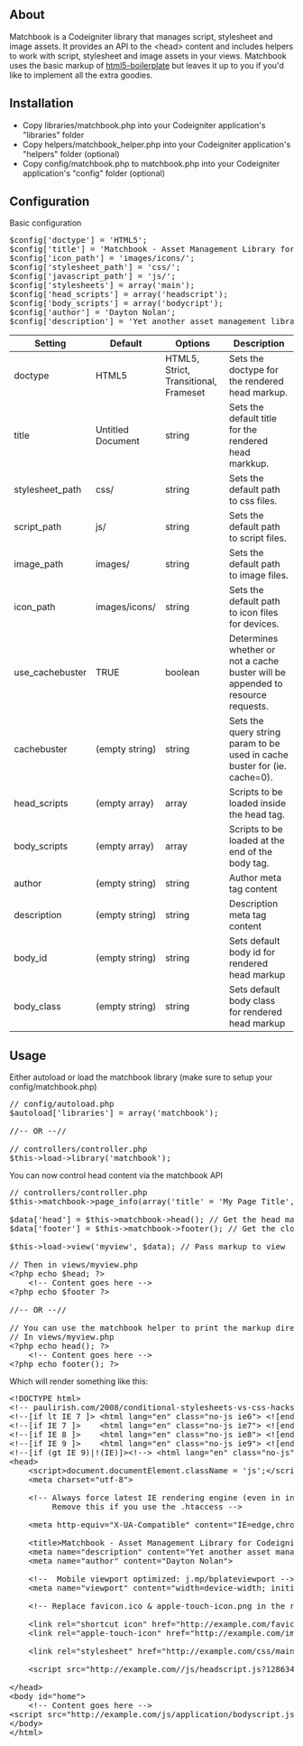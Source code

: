 ## About
Matchbook is a Codeigniter library that manages script, stylesheet and image assets. It provides an API to the &lt;head&gt; content and includes helpers to work with script, stylesheet and image assets in your views. Matchbook uses the basic markup of [html5-boilerplate](http://html5boilerplate.com/) but leaves it up to you if you'd like to implement all the extra goodies.

## Installation
* Copy libraries/matchbook.php into your Codeigniter application's "libraries" folder
* Copy helpers/matchbook_helper.php into your Codeigniter application's "helpers" folder (optional)
* Copy config/matchbook.php to matchbook.php into your Codeigniter application's "config" folder (optional)

## Configuration
Basic configuration
<pre name="code" class="php">
$config['doctype'] = 'HTML5';
$config['title'] = 'Matchbook - Asset Management Library for Codeigniter';
$config['icon_path'] = 'images/icons/';
$config['stylesheet_path'] = 'css/';
$config['javascript_path'] = 'js/';
$config['stylesheets'] = array('main');
$config['head_scripts'] = array('headscript');
$config['body_scripts'] = array('bodycript');
$config['author'] = 'Dayton Nolan';
$config['description'] = 'Yet another asset management library for Codeigniter';
</pre>

<table border="0" cellspacing="0" cellpadding="0">
	<thead>
		<tr>
			<th>Setting</th>
			<th>Default</th>
			<th>Options</th>
			<th>Description</th>
		</tr>
	</thead>
	<tbody>
		<tr>
			<td>doctype</td>
			<td>HTML5</td>
			<td>HTML5, Strict, Transitional, Frameset</td>
			<td>Sets the doctype for the rendered head markup.</td>
		</tr>
		<tr>
			<td>title</td>
			<td>Untitled Document</td>
			<td>string</td>
			<td>Sets the default title for the rendered head markkup.</td>
		</tr>
		<tr>
			<td>stylesheet_path</td>
			<td>css/</td>
			<td>string</td>
			<td>Sets the default path to css files.</td>
		</tr>
		<tr>
			<td>script_path</td>
			<td>js/</td>
			<td>string</td>
			<td>Sets the default path to script files.</td>
		</tr>
		<tr>
			<td>image_path</td>
			<td>images/</td>
			<td>string</td>
			<td>Sets the default path to image files.</td>
		</tr>
		<tr>
			<td>icon_path</td>
			<td>images/icons/</td>
			<td>string</td>
			<td>Sets the default path to icon files for devices.</td>
		</tr>
		<tr>
			<td>use_cachebuster</td>
			<td>TRUE</td>
			<td>boolean</td>
			<td>Determines whether or not a cache buster will be appended to resource requests.</td>
		</tr>
		<tr>
			<td>cachebuster</td>
			<td>(empty string)</td>
			<td>string</td>
			<td>Sets the query string param to be used in cache buster for (ie. cache=0).</td>
		</tr>
		<tr>
			<td>head_scripts</td>
			<td>(empty array)</td>
			<td>array</td>
			<td>Scripts to be loaded inside the head tag.</td>
		</tr>
		<tr>
			<td>body_scripts</td>
			<td>(empty array)</td>
			<td>array</td>
			<td>Scripts to be loaded at the end of the body tag.</td>
		</tr>
		<tr>
			<td>author</td>
			<td>(empty string)</td>
			<td>string</td>
			<td>Author meta tag content</td>
		</tr>
		<tr>
			<td>description</td>
			<td>(empty string)</td>
			<td>string</td>
			<td>Description meta tag content</td>
		</tr>
		<tr>
			<td>body_id</td>
			<td>(empty string)</td>
			<td>string</td>
			<td>Sets default body id for rendered head markup</td>
		</tr>
		<tr>
			<td>body_class</td>
			<td>(empty string)</td>
			<td>string</td>
			<td>Sets default body class for rendered head markup</td>
		</tr>
	</tbody>
</table>

## Usage

Either autoload or load the matchbook library (make sure to setup your config/matchbook.php)

<pre name="code" class="php">
// config/autoload.php
$autoload['libraries'] = array('matchbook');

//-- OR --//

// controllers/controller.php
$this->load->library('matchbook');
</pre>

You can now control head content via the matchbook API

<pre name="code" class="php">
// controllers/controller.php
$this->matchbook->page_info(array('title' = 'My Page Title', 'id' => 'home'));

$data['head'] = $this->matchbook->head(); // Get the head markup
$data['footer'] = $this->matchbook->footer(); // Get the closing footer markup

$this->load->view('myview', $data); // Pass markup to view

// Then in views/myview.php
&lt;?php echo $head; ?&gt;
	&lt;!-- Content goes here --&gt;
&lt;?php echo $footer ?&gt;

//-- OR --//

// You can use the matchbook helper to print the markup directly in a view
// In views/myview.php
&lt;?php echo head(); ?&gt;
	&lt;!-- Content goes here --&gt;
&lt;?php echo footer(); ?&gt;
</pre>

Which will render something like this:

<pre name="code" class="php">
&lt;!DOCTYPE html&gt;
&lt;!-- paulirish.com/2008/conditional-stylesheets-vs-css-hacks-answer-neither/ --&gt; 
&lt;!--[if lt IE 7 ]&gt; &lt;html lang="en" class="no-js ie6"&gt; &lt;![endif]--&gt;
&lt;!--[if IE 7 ]&gt;    &lt;html lang="en" class="no-js ie7"&gt; &lt;![endif]--&gt;
&lt;!--[if IE 8 ]&gt;    &lt;html lang="en" class="no-js ie8"&gt; &lt;![endif]--&gt;
&lt;!--[if IE 9 ]&gt;    &lt;html lang="en" class="no-js ie9"&gt; &lt;![endif]--&gt;
&lt;!--[if (gt IE 9)|!(IE)]&gt;&lt;!--&gt; &lt;html lang="en" class="no-js"&gt; &lt;!--&lt;![endif]--&gt;
&lt;head&gt;
	&lt;script&gt;document.documentElement.className = 'js';&lt;/script&gt;
	&lt;meta charset="utf-8"&gt;

	&lt;!-- Always force latest IE rendering engine (even in intranet) & Chrome Frame 
		 Remove this if you use the .htaccess --&gt;

	&lt;meta http-equiv="X-UA-Compatible" content="IE=edge,chrome=1"&gt;

	&lt;title&gt;Matchbook - Asset Management Library for Codeigniter&lt;/title&gt;
  	&lt;meta name="description" content="Yet another asset manager for Codeigniter"&gt;
  	&lt;meta name="author" content="Dayton Nolan"&gt;

  	&lt;!--  Mobile viewport optimized: j.mp/bplateviewport --&gt;
  	&lt;meta name="viewport" content="width=device-width; initial-scale=1.0"&gt;

  	&lt;!-- Replace favicon.ico & apple-touch-icon.png in the root of your domain and delete these references --&gt;

  	&lt;link rel="shortcut icon" href="http://example.com/favicon.ico"&gt;
  	&lt;link rel="apple-touch-icon" href="http://example.com/images/icons/ios-icon.png"&gt;

	&lt;link rel="stylesheet" href="http://example.com/css/main.css?1286342222" type="text/css" charset="utf-8" /&gt;

	&lt;script src="http://example.com//js/headscript.js?1286342222"&gt;&lt;/script&gt;

&lt;/head&gt;
&lt;body id="home"&gt;
	&lt;!-- Content goes here --&gt;
&lt;script src="http://example.com/js/application/bodyscript.js?1286342222"&gt;&lt;/script&gt;
&lt;/body&gt;
&lt;/html&gt;
</pre>